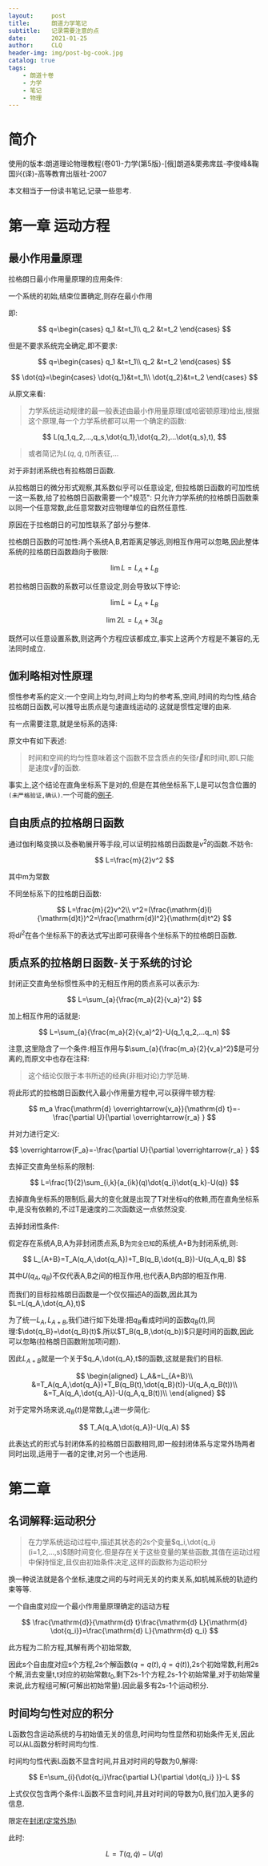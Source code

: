 ```yaml
---
layout:     post
title:      朗道力学笔记
subtitle:   记录需要注意的点
date:       2021-01-25
author:     CLQ
header-img: img/post-bg-cook.jpg
catalog: true
tags:
    - 朗道十卷
    - 力学
    - 笔记
    - 物理
---
```


# 简介

使用的版本:朗道理论物理教程(卷01)-力学(第5版)-\[俄\]朗道&栗弗席兹-李俊峰&鞠国兴(译)-高等教育出版社-2007

本文相当于一份读书笔记,记录一些思考.

# 第一章 运动方程

## 最小作用量原理

拉格朗日最小作用量原理的应用条件:

一个系统的初始,结束位置确定,则存在最小作用

即:

$$
q=\begin{cases}
    q_1 &t=t_1\\
    q_2 &t=t_2
\end{cases}
$$

但是不要求系统完全确定,即不要求:

$$
q=\begin{cases}
 q_1 &t=t_1\\
 q_2 &t=t_2
\end{cases}
$$

$$
\dot{q}=\begin{cases}
    \dot{q_1}&t=t_1\\
    \dot{q_2}&t=t_2
\end{cases}
$$

从原文来看:
>力学系统运动规律的最一般表述由最小作用量原理(或哈密顿原理)给出,根据这个原理,每一个力学系统都可以用一个确定的函数:

$$
L(q_1,q_2,...,q_s,\dot{q_1},\dot{q_2},...\dot{q_s},t),
$$

>或者简记为$L(q,\dot{q},t)$所表征,...

对于非封闭系统也有拉格朗日函数.

从拉格朗日的微分形式观察,其系数似乎可以任意设定,
但拉格朗日函数的可加性统一这一系数,给了拉格朗日函数需要一个"规范":
只允许力学系统的拉格朗日函数乘以同一个任意常数,此任意常数对应物理单位的自然任意性.

原因在于拉格朗日的可加性联系了部分与整体.

拉格朗日函数的可加性:两个系统A,B,若距离足够远,则相互作用可以忽略,因此整体系统的拉格朗日函数趋向于极限:

$$
\lim L=L_A +L_B
$$

<!-- (注:拉格朗日函数在没有隐变量的系统上就有定义,因此对部分定义拉格朗日函数是有意义的) -->

若拉格朗日函数的系数可以任意设定,则会导致以下悖论:

$$
\lim L=L_A +L_B
$$

$$
\lim 2L=L_A+3L_B
$$

既然可以任意设置系数,则这两个方程应该都成立,事实上这两个方程是不兼容的,无法同时成立.


## 伽利略相对性原理

惯性参考系的定义:一个空间上均匀,时间上均匀的参考系,空间,时间的均匀性,结合拉格朗日函数,可以推导出质点是匀速直线运动的.这就是惯性定理的由来.

有一点需要注意,就是坐标系的选择:

原文中有如下表述:
>时间和空间的均匀性意味着这个函数不显含质点的矢径$\overrightarrow{r}$和时间t,即L只能是速度$\overrightarrow{v}$的函数.

事实上,这个结论在直角坐标系下是对的,但是在其他坐标系下,L是可以包含位置的`(未严格验证,确认)`.一个可能的[例子](#lable-1).

## 自由质点的拉格朗日函数

通过伽利略变换以及泰勒展开等手段,可以证明拉格朗日函数是$v^2$的函数.不妨令:

$$
L=\frac{m}{2}v^2
$$

其中m为常数


不同坐标系下的拉格朗日函数:

$$
L=\frac{m}{2}v^2\\
v^2=(\frac{\mathrm{d}l}{\mathrm{d}t})^2=\frac{\mathrm{d}l^2}{\mathrm{d}t^2}
$$




将$\mathrm{d}l^2$在各个坐标系下的表达式写出即可获得各个坐标系下的拉格朗日函数.

## 质点系的拉格朗日函数-关于系统的讨论

封闭正交直角坐标惯性系中的无相互作用的质点系可以表示为:

$$
L=\sum_{a}{\frac{m_a}{2}{v_a}^2}
$$

加上相互作用的话就是:

$$
L=\sum_{a}{\frac{m_a}{2}{v_a}^2}-U(q_1,q_2,...q_n)
$$

注意,这里隐含了一个条件:相互作用与$\sum_{a}{\frac{m_a}{2}{v_a}^2}$是可分离的,而原文中也存在注释:
>这个结论仅限于本书所述的经典(非相对论)力学范畴.

将此形式的拉格朗日函数代入最小作用量方程中,可以获得牛顿方程:

$$
m_a \frac{\mathrm{d} \overrightarrow{v_a}}{\mathrm{d} t}=-\frac{\partial U}{\partial \overrightarrow{r_a} }
$$

并对力进行定义:

$$
\overrightarrow{F_a}=-\frac{\partial U}{\partial \overrightarrow{r_a} }
$$

<div id="lable-1"></div>
<!-- 任意坐标系拉格朗日函数 -->
去掉正交直角坐标系的限制:

$$
L=\frac{1}{2}\sum_{i,k}{a_{ik}(q)\dot{q_i}\dot{q_k}-U(q)}
$$

去掉直角坐标系的限制后,最大的变化就是出现了T对坐标q的依赖,而在直角坐标系中,是没有依赖的,不过T是速度的二次函数这一点依然没变.

去掉封闭性条件:

假定存在系统A,B,A为非封闭质点系,B为`完全已知`的系统,A+B为封闭系统,则:

$$
L_{A+B}=T_A(q_A,\dot{q_A})+T_B(q_B,\dot{q_B})-U(q_A,q_B)
$$

其中$U(q_A,q_B)$不仅代表A,B之间的相互作用,也代表A,B内部的相互作用.

而我们的目标拉格朗日函数是一个仅仅描述A的函数,因此其为$L=L(q_A,\dot{q_A},t)$

为了统一$L_A,L_{A+B}$,我们进行如下处理:把$q_B$看成时间的函数$q_B(t)$,同理:$\dot{q_B}=\dot{q_B}(t)$.所以$T_B(q_B,\dot{q_b})$只是时间的函数,因此可以忽略(拉格朗日函数附加项问题).

因此$L_{A+B}$就是一个关于$q_A,\dot{q_A},t$的函数,这就是我们的目标.

$$
\begin{aligned}
    L_A&=L_{A+B}\\
    &=T_A(q_A,\dot{q_A})+T_B(q_B(t),\dot{q_B}(t))-U(q_A,q_B(t))\\
    &=T_A(q_A,\dot{q_A})-U(q_A,q_B(t))\\
\end{aligned}
$$

<div id="lable-196"></div>

对于定常外场来说,$q_B(t)$是常数,$L_A$进一步简化:

$$
T_A(q_A,\dot{q_A})-U(q_A)
$$



此表达式的形式与封闭体系的拉格朗日函数相同,即一般封闭体系与定常外场两者同时出现,适用于一者的定律,对另一个也适用.

# 第二章

## 名词解释:运动积分

>在力学系统运动过程中,描述其状态的2s个变量$q_i,\dot{q_i} (i=1,2,...,s)$随时间变化.但是存在关于这些变量的某些函数,其值在运动过程中保持恒定,且仅由初始条件决定,这样的函数称为运动积分

换一种说法就是各个坐标,速度之间的与时间无关的约束关系,如机械系统的轨迹约束等等.

一个自由度对应一个最小作用量原理确定的运动方程

$$
\frac{\mathrm{d}}{\mathrm{d} t}\frac{\mathrm{d} L}{\mathrm{d} \dot{q_i}}=\frac{\mathrm{d} L}{\mathrm{d} q_i}
$$

此方程为二阶方程,其解有两个初始常数,

因此s个自由度对应s个方程,2s个解函数($q=q(t),\dot{q}=\dot{q}(t)$),2s个初始常数,利用2s个解,消去变量t,t对应的初始常数$t_0$,剩下2s-1个方程,2s-1个初始常量,对于初始常量来说,此方程组可解(可解出初始常量).因此最多有2s-1个运动积分.

## 时间均匀性对应的积分

L函数包含运动系统的与初始值无关的信息,时间均匀性显然和初始条件无关,因此可以从L函数分析时间均匀性.

时间均匀性代表L函数不显含时间,并且对时间的导数为0,解得:

$$
E=\sum_{i}{\dot{q_i}\frac{\partial L}{\partial \dot{q_i} }}-L
$$

上式仅仅包含两个条件:L函数不显含时间,并且对时间的导数为0,我们加入更多的信息.

限定在[封闭(定常外场)](#lable-196)

此时:

$$
L=T(q,\dot{q})-U(q)
$$


